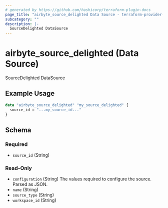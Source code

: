 ```yaml
---
# generated by https://github.com/hashicorp/terraform-plugin-docs
page_title: "airbyte_source_delighted Data Source - terraform-provider-airbyte"
subcategory: ""
description: |-
  SourceDelighted DataSource
---
```


# airbyte_source_delighted (Data Source)

SourceDelighted DataSource

## Example Usage

```terraform
data "airbyte_source_delighted" "my_source_delighted" {
  source_id = "...my_source_id..."
}
```

<!-- schema generated by tfplugindocs -->
## Schema

### Required

- `source_id` (String)

### Read-Only

- `configuration` (String) The values required to configure the source. Parsed as JSON.
- `name` (String)
- `source_type` (String)
- `workspace_id` (String)
